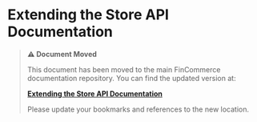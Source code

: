 # Extending the Store API Documentation

> **⚠️ Document Moved**
> 
> This document has been moved to the main FinCommerce documentation repository. You can find the updated version at:
> 
> **[Extending the Store API Documentation](https://github.com/dieselfox1/fincommerce/tree/trunk/docs/apis/store-api/extending-store-api/README.md)**
> 
> Please update your bookmarks and references to the new location.
